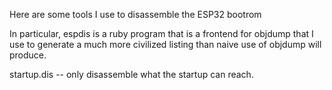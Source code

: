 Here are some tools I use to disassemble the ESP32 bootrom

In particular, espdis is a ruby program that is a frontend
for objdump that I use to generate a much more civilized
listing than naive use of objdump will produce.

startup.dis -- only disassemble what the startup can reach.
